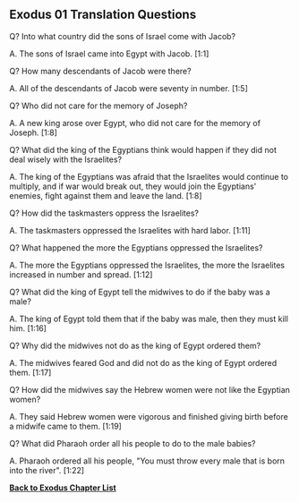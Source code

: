 ## Exodus 01 Translation Questions ##

Q? Into what country did the sons of Israel come with Jacob?

A. The sons of Israel came into Egypt with Jacob. [1:1]

Q? How many descendants of Jacob were there?

A. All of the descendants of Jacob were seventy in number. [1:5]

Q? Who did not care for the memory of Joseph?

A. A new king arose over Egypt, who did not care for the memory of Joseph. [1:8]

Q? What did the king of the Egyptians think would happen if they did not deal wisely with the Israelites?

A. The king of the Egyptians was afraid that the Israelites would continue to multiply, and if war would break out, they would join the Egyptians' enemies, fight against them and leave the land. [1:8]

Q? How did the taskmasters oppress the Israelites?

A. The taskmasters oppressed the Israelites with hard labor. [1:11]

Q? What happened the more the Egyptians oppressed the Israelites?

A. The more the Egyptians oppressed the Israelites, the more the Israelites increased in number and spread. [1:12]

Q? What did the king of Egypt tell the midwives to do if the baby was a male?

A. The king of Egypt told them that if the baby was male, then they must kill him. [1:16]

Q? Why did the midwives not do as the king of Egypt ordered them?

A. The midwives feared God and did not do as the king of Egypt ordered them. [1:17]

Q? How did the midwives say the Hebrew women were not like the Egyptian women?

A. They said Hebrew women were vigorous and finished giving birth before a midwife came to them. [1:19]

Q? What did Pharaoh order all his people to do to the male babies?

A. Pharaoh ordered all his people, "You must throw every male that is born into the river". [1:22]

__[Back to Exodus Chapter List](./)__

